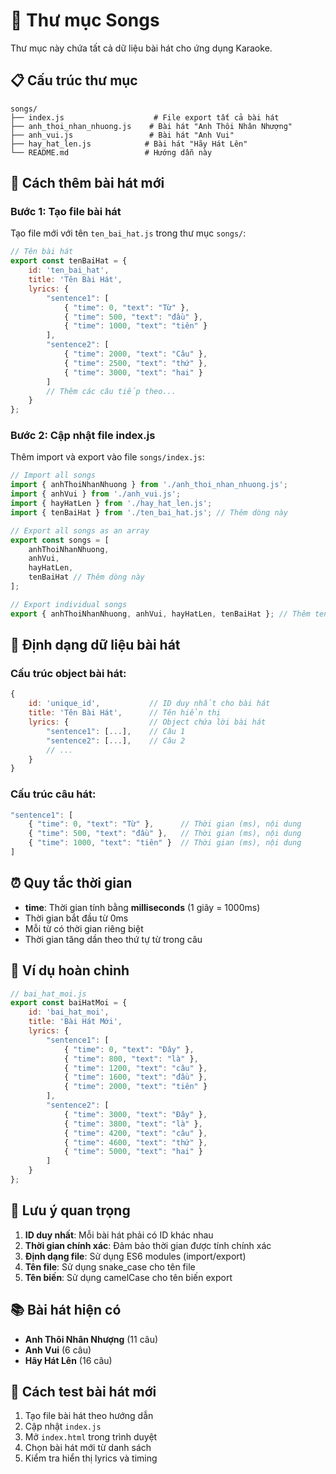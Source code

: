 # 📁 Thư mục Songs

Thư mục này chứa tất cả dữ liệu bài hát cho ứng dụng Karaoke.

## 📋 Cấu trúc thư mục

```
songs/
├── index.js                    # File export tất cả bài hát
├── anh_thoi_nhan_nhuong.js    # Bài hát "Anh Thôi Nhân Nhượng"
├── anh_vui.js                 # Bài hát "Anh Vui"
├── hay_hat_len.js            # Bài hát "Hãy Hát Lên"
└── README.md                 # Hướng dẫn này
```

## 🎵 Cách thêm bài hát mới

### Bước 1: Tạo file bài hát

Tạo file mới với tên `ten_bai_hat.js` trong thư mục `songs/`:

```javascript
// Tên bài hát
export const tenBaiHat = {
    id: 'ten_bai_hat',
    title: 'Tên Bài Hát',
    lyrics: {
        "sentence1": [
            { "time": 0, "text": "Từ" },
            { "time": 500, "text": "đầu" },
            { "time": 1000, "text": "tiên" }
        ],
        "sentence2": [
            { "time": 2000, "text": "Câu" },
            { "time": 2500, "text": "thứ" },
            { "time": 3000, "text": "hai" }
        ]
        // Thêm các câu tiếp theo...
    }
};
```

### Bước 2: Cập nhật file index.js

Thêm import và export vào file `songs/index.js`:

```javascript
// Import all songs
import { anhThoiNhanNhuong } from './anh_thoi_nhan_nhuong.js';
import { anhVui } from './anh_vui.js';
import { hayHatLen } from './hay_hat_len.js';
import { tenBaiHat } from './ten_bai_hat.js'; // Thêm dòng này

// Export all songs as an array
export const songs = [
    anhThoiNhanNhuong,
    anhVui,
    hayHatLen,
    tenBaiHat // Thêm dòng này
];

// Export individual songs
export { anhThoiNhanNhuong, anhVui, hayHatLen, tenBaiHat }; // Thêm tenBaiHat
```

## 📝 Định dạng dữ liệu bài hát

### Cấu trúc object bài hát:

```javascript
{
    id: 'unique_id',           // ID duy nhất cho bài hát
    title: 'Tên Bài Hát',      // Tên hiển thị
    lyrics: {                  // Object chứa lời bài hát
        "sentence1": [...],    // Câu 1
        "sentence2": [...],    // Câu 2
        // ...
    }
}
```

### Cấu trúc câu hát:

```javascript
"sentence1": [
    { "time": 0, "text": "Từ" },      // Thời gian (ms), nội dung
    { "time": 500, "text": "đầu" },   // Thời gian (ms), nội dung
    { "time": 1000, "text": "tiên" }  // Thời gian (ms), nội dung
]
```

## ⏰ Quy tắc thời gian

- **time**: Thời gian tính bằng **milliseconds** (1 giây = 1000ms)
- Thời gian bắt đầu từ 0ms
- Mỗi từ có thời gian riêng biệt
- Thời gian tăng dần theo thứ tự từ trong câu

## 🎯 Ví dụ hoàn chỉnh

```javascript
// bai_hat_moi.js
export const baiHatMoi = {
    id: 'bai_hat_moi',
    title: 'Bài Hát Mới',
    lyrics: {
        "sentence1": [
            { "time": 0, "text": "Đây" },
            { "time": 800, "text": "là" },
            { "time": 1200, "text": "câu" },
            { "time": 1600, "text": "đầu" },
            { "time": 2000, "text": "tiên" }
        ],
        "sentence2": [
            { "time": 3000, "text": "Đây" },
            { "time": 3800, "text": "là" },
            { "time": 4200, "text": "câu" },
            { "time": 4600, "text": "thứ" },
            { "time": 5000, "text": "hai" }
        ]
    }
};
```

## 🔧 Lưu ý quan trọng

1. **ID duy nhất**: Mỗi bài hát phải có ID khác nhau
2. **Thời gian chính xác**: Đảm bảo thời gian được tính chính xác
3. **Định dạng file**: Sử dụng ES6 modules (import/export)
4. **Tên file**: Sử dụng snake_case cho tên file
5. **Tên biến**: Sử dụng camelCase cho tên biến export

## 📚 Bài hát hiện có

- **Anh Thôi Nhân Nhượng** (11 câu)
- **Anh Vui** (6 câu)  
- **Hãy Hát Lên** (16 câu)

## 🚀 Cách test bài hát mới

1. Tạo file bài hát theo hướng dẫn
2. Cập nhật `index.js`
3. Mở `index.html` trong trình duyệt
4. Chọn bài hát mới từ danh sách
5. Kiểm tra hiển thị lyrics và timing 